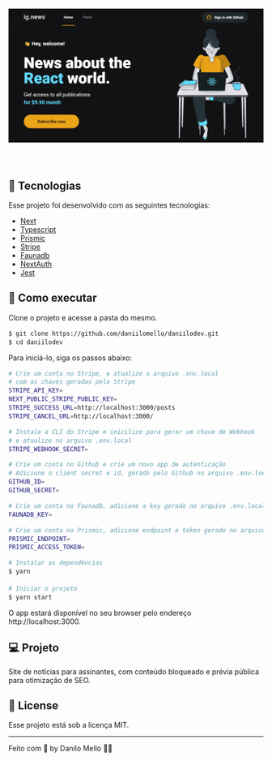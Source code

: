 <h1 align="center">
    <img alt="capa do projeto" src=".github/cover.png" />
</h1>

<br>

## 🧪 Tecnologias

Esse projeto foi desenvolvido com as seguintes tecnologias:

- [Next](https://nextjs.org/)
- [Typescript](https://www.typescriptlang.org/)
- [Prismic](https://prismic.io/)
- [Stripe](https://stripe.com/)
- [Faunadb](https://fauna.com/)
- [NextAuth](https://next-auth.js.org/)
- [Jest](https://jestjs.io/pt-BR/)

## 🚀 Como executar

Clone o projeto e acesse a pasta do mesmo.

```bash
$ git clone https://github.com/daniilomello/daniilodev.git
$ cd daniilodev
```

Para iniciá-lo, siga os passos abaixo:

```bash
# Crie um conta no Stripe, e atualize o arquivo .env.local
# com as chaves geradas pelo Stripe
STRIPE_API_KEY=
NEXT_PUBLIC_STRIPE_PUBLIC_KEY=
STRIPE_SUCCESS_URL=http://localhost:3000/posts
STRIPE_CANCEL_URL=http://localhost:3000/
```

```bash
# Instale a CLI do Stripe e inicilize para gerar um chave de Webhook
# e atualize no arquivo .env.local
STRIPE_WEBHOOK_SECRET=
```

```bash
# Crie um conta no Github e crie um novo app de autenticação
# Adicione o client secret e id, gerado pelo Github no arquivo .env.local
GITHUB_ID=
GITHUB_SECRET=
```

```bash
# Crie um conta no Faunadb, adicione a key gerado no arquivo .env.local
FAUNADB_KEY=
```

```bash
# Crie um conta no Prismic, adicione endpoint e token gerado no arquivo .env.local
PRISMIC_ENDPOINT=
PRISMIC_ACCESS_TOKEN=
```

```bash
# Instalar as dependências
$ yarn

# Iniciar o projeto
$ yarn start
```
O app estará disponível no seu browser pelo endereço http://localhost:3000.


## 💻 Projeto

Site de notícias para assinantes, com conteúdo bloqueado e prévia pública para otimização de SEO.


## 📝 License

Esse projeto está sob a licença MIT.

---

Feito com 💜 by Danilo Mello 👋🏻
